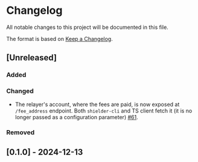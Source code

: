 # Changelog

All notable changes to this project will be documented in this file.

The format is based on [Keep a Changelog](https://keepachangelog.com/en/1.1.0/).

## [Unreleased]

### Added

### Changed

- The relayer's account, where the fees are paid, is now exposed at `/fee_address` endpoint. Both `shielder-cli` and TS client fetch it (it is no longer passed as a configuration parameter) [#61](https://github.com/Cardinal-Cryptography/zkOS-monorepo/pull/61).

### Removed

## [0.1.0] - 2024-12-13

